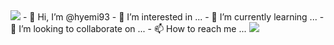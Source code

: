 <img src="https://capsule-render.vercel.app/api?type=waving&color=0:c2e59c,100:64b3f4&height=250&section=header&text=Hey I'm Hyemi&fontSize=65&fontColor=ffffff&fontAlignY=40&animation=twinkling" />
- 👋 Hi, I’m @hyemi93
- 👀 I’m interested in ...
- 🌱 I’m currently learning ...
- 💞️ I’m looking to collaborate on ...
- 📫 How to reach me ...

<img src="https://capsule-render.vercel.app/api?type=waving&color=0:eceeed,100:eceeed&height=150&section=footer&&rotate=180" />


<!---
hyemi93/hyemi93 is a ✨ special ✨ repository because its `README.md` (this file) appears on your GitHub profile.
You can click the Preview link to take a look at your changes.
--->
